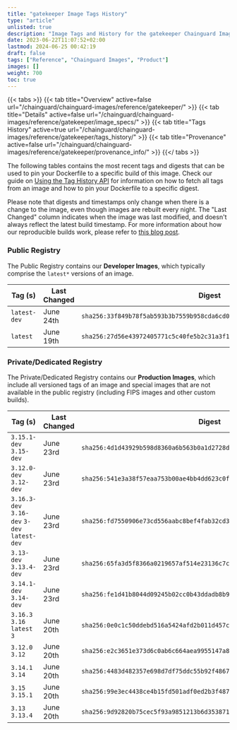 ```yaml
---
title: "gatekeeper Image Tags History"
type: "article"
unlisted: true
description: "Image Tags and History for the gatekeeper Chainguard Image"
date: 2023-06-22T11:07:52+02:00
lastmod: 2024-06-25 00:42:19
draft: false
tags: ["Reference", "Chainguard Images", "Product"]
images: []
weight: 700
toc: true
---
```


{{< tabs >}}
{{< tab title="Overview" active=false url="/chainguard/chainguard-images/reference/gatekeeper/" >}}
{{< tab title="Details" active=false url="/chainguard/chainguard-images/reference/gatekeeper/image_specs/" >}}
{{< tab title="Tags History" active=true url="/chainguard/chainguard-images/reference/gatekeeper/tags_history/" >}}
{{< tab title="Provenance" active=false url="/chainguard/chainguard-images/reference/gatekeeper/provenance_info/" >}}
{{</ tabs >}}

The following tables contains the most recent tags and digests that can be used to pin your Dockerfile to a specific build of this image. Check our guide on [Using the Tag History API](/chainguard/chainguard-images/using-the-tag-history-api/) for information on how to fetch all tags from an image and how to pin your Dockerfile to a specific digest.

Please note that digests and timestamps only change when there is a change to the image, even though images are rebuilt every night. The "Last Changed" column indicates when the image was last modified, and doesn't always reflect the latest build timestamp. For more information about how our reproducible builds work, please refer to [this blog post](https://www.chainguard.dev/unchained/reproducing-chainguards-reproducible-image-builds).

### Public Registry
The Public Registry contains our **Developer Images**, which typically comprise the `latest*` versions of an image.

| Tag (s)       | Last Changed | Digest                                                                    |
|---------------|--------------|---------------------------------------------------------------------------|
|  `latest-dev` | June 24th    | `sha256:33f849b78f5ab593b3b7559b958cda6cd00297ffe20712b48b200a1d34b66a26` |
|  `latest`     | June 19th    | `sha256:27d56e43972405771c5c40fe5b2c31a3f16077c340ab98c7f823298f694dc67f` |


### Private/Dedicated Registry
The Private/Dedicated Registry contains our **Production Images**, which include all versioned tags of an image and special images that are not available in the public registry (including FIPS images and other custom builds).

| Tag (s)                                       | Last Changed | Digest                                                                    |
|-----------------------------------------------|--------------|---------------------------------------------------------------------------|
|  `3.15.1-dev` `3.15-dev`                      | June 23rd    | `sha256:4d1d43929b598d8360a6b563b0a1d2728d5f12f27550d9a56d28c07c865fb424` |
|  `3.12.0-dev` `3.12-dev`                      | June 23rd    | `sha256:541e3a38f57eaa753b00ae4bb4dd623c0f430201c100cbf8e77b763e8a5d80df` |
|  `3.16.3-dev` `3.16-dev` `3-dev` `latest-dev` | June 23rd    | `sha256:fd7550906e73cd556aabc8bef4fab32cd3c37356087d477646591de51159a047` |
|  `3.13-dev` `3.13.4-dev`                      | June 23rd    | `sha256:65fa3d5f8366a0219657af514e23136c7c861b48d322df611e3c87f3c1df4b15` |
|  `3.14.1-dev` `3.14-dev`                      | June 23rd    | `sha256:fe1d41b8044d09245b02cc0b43ddadb8b924ecab57a1e705cfd089140ddd0d3b` |
|  `3.16.3` `3.16` `latest` `3`                 | June 20th    | `sha256:0e0c1c50ddebd516a5424afd2b011d457c3a5a4cc04b0f9c5edb6354037a7aa9` |
|  `3.12.0` `3.12`                              | June 20th    | `sha256:e2c3651e373d6c0ab6c664aea9955147a842d87a0c7a632f7f236d94461c0fdf` |
|  `3.14.1` `3.14`                              | June 20th    | `sha256:4483d482357e698d7df75ddc55b92f48671cdf3f92ba5aad38c05be71dd6e269` |
|  `3.15` `3.15.1`                              | June 20th    | `sha256:99e3ec4438ce4b15fd501adf0ed2b3f487557e9f7bafbfca52765a76ad836bf1` |
|  `3.13` `3.13.4`                              | June 20th    | `sha256:9d92820b75cec5f93a9851213b6d3538716fb901c783c0143594ee86e4fad9e4` |


